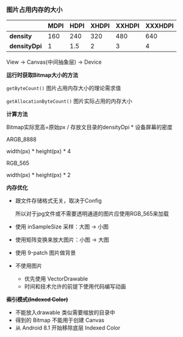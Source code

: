 ### 图片占用内存的大小

|                | MDPI | HDPI | XHDPI | XXHDPI | XXXHDPI |
| -------------- | ---- | ---- | ----- | ------ | ------- |
| **density**    | 160  | 240  | 320   | 480    | 640     |
| **densityDpi** | 1    | 1.5  | 2     | 3      | 4       |

View → Canvas(中间抽象层) → Device

**运行时获取Bitmap大小的方法**

`getByteCount()` 图片占用内存大小的理论需求值

`getAllocationByteCount()` 图片实际占用的内存大小

**计算方法**

Bitmap实际宽高=原始px / 存放文目录的densityDpi * 设备屏幕的密度

ARGB_8888

width(px) * height(px) * 4

RGB_565

width(px) * height(px) * 2

**内存优化**

- 跟文件存储格式无关，取决于Config

    所以对于jpg文件或不需要透明通道的图片应使用RGB_565来加载

- 使用 inSampleSize 采样：大图 → 小图

- 使用矩阵变换来放大图片：小图 → 大图

- 使用 9-patch 图片做背景

- 不使用图片

    - 优先使用 VectorDrawable
    - 时间和技术允许的前提下使用代码编写动画

~~**索引模式(Indexed Color)**~~

- 不能放入drawable 类似需要缩放的目录中
- 得到的 Bitmap 不能用于创建 Canvas
- 从 Android 8.1 开始移除底层 Indexed Color


